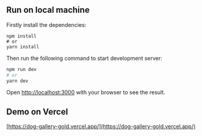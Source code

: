 ## Run on local machine

Firstly install the dependencies: 

```
npm install
# or 
yarn install
```

Then run the following command to start development server:

```bash
npm run dev
# or
yarn dev
```

Open [http://localhost:3000](http://localhost:3000) with your browser to see the result.

## Demo on Vercel

[https://dog-gallery-gold.vercel.app/](https://dog-gallery-gold.vercel.app/)
